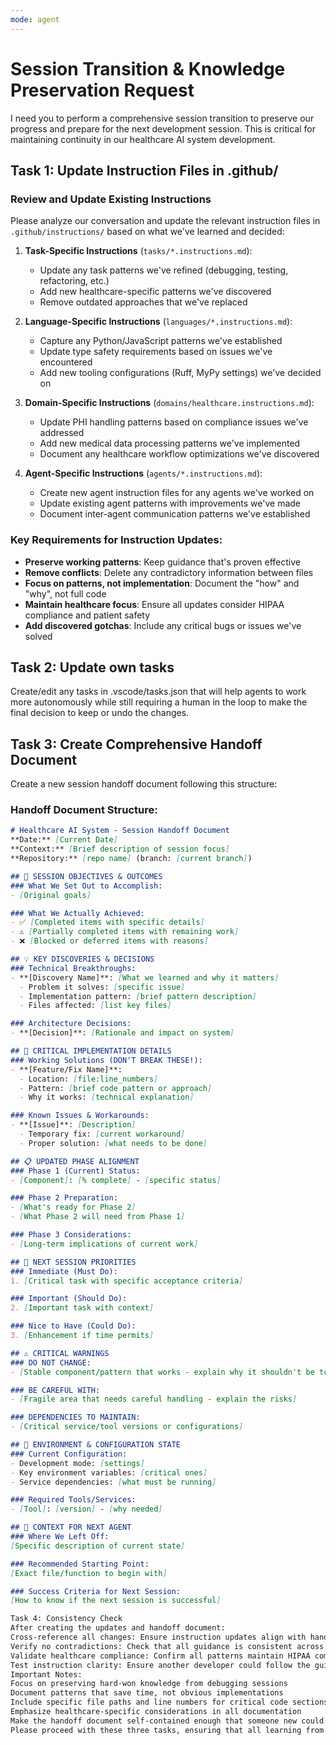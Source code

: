```yaml
---
mode: agent
---
```

# Session Transition & Knowledge Preservation Request

I need you to perform a comprehensive session transition to preserve our progress and prepare for the next development session. This is critical for maintaining continuity in our healthcare AI system development.

## Task 1: Update Instruction Files in .github/

### Review and Update Existing Instructions
Please analyze our conversation and update the relevant instruction files in `.github/instructions/` based on what we've learned and decided:

1. **Task-Specific Instructions** (`tasks/*.instructions.md`): 
   - Update any task patterns we've refined (debugging, testing, refactoring, etc.)
   - Add new healthcare-specific patterns we've discovered
   - Remove outdated approaches that we've replaced

2. **Language-Specific Instructions** (`languages/*.instructions.md`):
   - Capture any Python/JavaScript patterns we've established
   - Update type safety requirements based on issues we've encountered
   - Add new tooling configurations (Ruff, MyPy settings) we've decided on

3. **Domain-Specific Instructions** (`domains/healthcare.instructions.md`):
   - Update PHI handling patterns based on compliance issues we've addressed
   - Add new medical data processing patterns we've implemented
   - Document any healthcare workflow optimizations we've discovered

4. **Agent-Specific Instructions** (`agents/*.instructions.md`):
   - Create new agent instruction files for any agents we've worked on
   - Update existing agent patterns with improvements we've made
   - Document inter-agent communication patterns we've established

### Key Requirements for Instruction Updates:
- **Preserve working patterns**: Keep guidance that's proven effective
- **Remove conflicts**: Delete any contradictory information between files
- **Focus on patterns, not implementation**: Document the "how" and "why", not full code
- **Maintain healthcare focus**: Ensure all updates consider HIPAA compliance and patient safety
- **Add discovered gotchas**: Include any critical bugs or issues we've solved

## Task 2: Update own tasks

Create/edit any tasks in .vscode/tasks.json that will help agents to work more autonomously while still requiring a human in the loop to make the final decision to keep or undo the changes.


## Task 3: Create Comprehensive Handoff Document

Create a new session handoff document following this structure:

### Handoff Document Structure:
```markdown
# Healthcare AI System - Session Handoff Document
**Date:** [Current Date]
**Context:** [Brief description of session focus]
**Repository:** [repo name] (branch: [current branch])

## 🎯 SESSION OBJECTIVES & OUTCOMES
### What We Set Out to Accomplish:
- [Original goals]

### What We Actually Achieved:
- ✅ [Completed items with specific details]
- ⚠️ [Partially completed items with remaining work]
- ❌ [Blocked or deferred items with reasons]

## 💡 KEY DISCOVERIES & DECISIONS
### Technical Breakthroughs:
- **[Discovery Name]**: [What we learned and why it matters]
  - Problem it solves: [specific issue]
  - Implementation pattern: [brief pattern description]
  - Files affected: [list key files]

### Architecture Decisions:
- **[Decision]**: [Rationale and impact on system]

## 🔧 CRITICAL IMPLEMENTATION DETAILS
### Working Solutions (DON'T BREAK THESE!):
- **[Feature/Fix Name]**:
  - Location: [file:line_numbers]
  - Pattern: [brief code pattern or approach]
  - Why it works: [technical explanation]

### Known Issues & Workarounds:
- **[Issue]**: [Description]
  - Temporary fix: [current workaround]
  - Proper solution: [what needs to be done]

## 📋 UPDATED PHASE ALIGNMENT
### Phase 1 (Current) Status:
- [Component]: [% complete] - [specific status]

### Phase 2 Preparation:
- [What's ready for Phase 2]
- [What Phase 2 will need from Phase 1]

### Phase 3 Considerations:
- [Long-term implications of current work]

## 🚀 NEXT SESSION PRIORITIES
### Immediate (Must Do):
1. [Critical task with specific acceptance criteria]

### Important (Should Do):
2. [Important task with context]

### Nice to Have (Could Do):
3. [Enhancement if time permits]

## ⚠️ CRITICAL WARNINGS
### DO NOT CHANGE:
- [Stable component/pattern that works - explain why it shouldn't be touched]

### BE CAREFUL WITH:
- [Fragile area that needs careful handling - explain the risks]

### DEPENDENCIES TO MAINTAIN:
- [Critical service/tool versions or configurations]

## 🔄 ENVIRONMENT & CONFIGURATION STATE
### Current Configuration:
- Development mode: [settings]
- Key environment variables: [critical ones]
- Service dependencies: [what must be running]

### Required Tools/Services:
- [Tool]: [version] - [why needed]

## 📝 CONTEXT FOR NEXT AGENT
### Where We Left Off:
[Specific description of current state]

### Recommended Starting Point:
[Exact file/function to begin with]

### Success Criteria for Next Session:
[How to know if the next session is successful]

Task 4: Consistency Check
After creating the updates and handoff document:
Cross-reference all changes: Ensure instruction updates align with handoff document
Verify no contradictions: Check that all guidance is consistent across files
Validate healthcare compliance: Confirm all patterns maintain HIPAA compliance
Test instruction clarity: Ensure another developer could follow the guidance
Important Notes:
Focus on preserving hard-won knowledge from debugging sessions
Document patterns that save time, not obvious implementations
Include specific file paths and line numbers for critical code sections
Emphasize healthcare-specific considerations in all documentation
Make the handoff document self-contained enough that someone new could continue the work
Please proceed with these three tasks, ensuring that all learning from our session is properly preserved and the next session can start productively without losing context 

